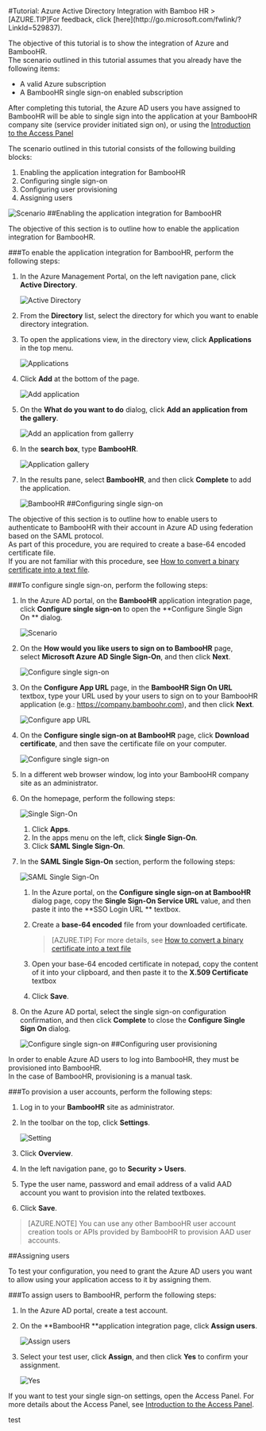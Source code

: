 <properties pageTitle="Tutorial: Azure Active Directory Integration with Bamboo HR | Microsoft Azure" description="Learn how to use Bamboo HR with Azure Active Directory to enable single sign-on, automated provisioning, and more!." services="active-directory" authors="MarkusVi"  documentationCenter="na" manager="stevenpo"/>
<tags ms.service="active-directory" ms.devlang="na" ms.topic="article" ms.tgt_pltfrm="na" ms.workload="identity" ms.date="08/01/2015" ms.author="markvi" />
#Tutorial: Azure Active Directory Integration with Bamboo HR
>[AZURE.TIP]For feedback, click [here](http://go.microsoft.com/fwlink/?LinkId=529837).

The objective of this tutorial is to show the integration of Azure and BambooHR.  
The scenario outlined in this tutorial assumes that you already have the following items:

-   A valid Azure subscription
-   A BambooHR single sign-on enabled subscription

After completing this tutorial, the Azure AD users you have assigned to BambooHR will be able to single sign into the application at your BambooHR company site (service provider initiated sign on), or using the [Introduction to the Access Panel](https://msdn.microsoft.com/library/dn308586)

The scenario outlined in this tutorial consists of the following building blocks:

1.  Enabling the application integration for BambooHR
2.  Configuring single sign-on
3.  Configuring user provisioning
4.  Assigning users

![Scenario](./media/active-directory-saas-bamboo-hr-tutorial/IC796685.png "Scenario")
##Enabling the application integration for BambooHR

The objective of this section is to outline how to enable the application integration for BambooHR.

###To enable the application integration for BambooHR, perform the following steps:

1.  In the Azure Management Portal, on the left navigation pane, click **Active Directory**.

    ![Active Directory](./media/active-directory-saas-bamboo-hr-tutorial/IC700993.png "Active Directory")

2.  From the **Directory** list, select the directory for which you want to enable directory integration.

3.  To open the applications view, in the directory view, click **Applications** in the top menu.

    ![Applications](./media/active-directory-saas-bamboo-hr-tutorial/IC700994.png "Applications")

4.  Click **Add** at the bottom of the page.

    ![Add application](./media/active-directory-saas-bamboo-hr-tutorial/IC749321.png "Add application")

5.  On the **What do you want to do** dialog, click **Add an application from the gallery**.

    ![Add an application from gallerry](./media/active-directory-saas-bamboo-hr-tutorial/IC749322.png "Add an application from gallerry")

6.  In the **search box**, type **BambooHR**.

    ![Application gallery](./media/active-directory-saas-bamboo-hr-tutorial/IC796686.png "Application gallery")

7.  In the results pane, select **BambooHR**, and then click **Complete** to add the application.

    ![BambooHR](./media/active-directory-saas-bamboo-hr-tutorial/IC796687.png "BambooHR")
##Configuring single sign-on

The objective of this section is to outline how to enable users to authenticate to BambooHR with their account in Azure AD using federation based on the SAML protocol.  
As part of this procedure, you are required to create a base-64 encoded certificate file.  
If you are not familiar with this procedure, see [How to convert a binary certificate into a text file](http://youtu.be/PlgrzUZ-Y1o).

###To configure single sign-on, perform the following steps:

1.  In the Azure AD portal, on the **BambooHR** application integration page, click **Configure single sign-on** to open the **Configure Single Sign On ** dialog.

    ![Scenario](./media/active-directory-saas-bamboo-hr-tutorial/IC796685.png "Scenario")

2.  On the **How would you like users to sign on to BambooHR** page, select **Microsoft Azure AD Single Sign-On**, and then click **Next**.

    ![Configure single sign-on](./media/active-directory-saas-bamboo-hr-tutorial/IC796688.png "Configure single sign-on")

3.  On the **Configure App URL** page, in the **BambooHR Sign On URL** textbox, type your URL used by your users to sign on to your BambooHR application (e.g.: https://company.bamboohr.com), and then click **Next**.

    ![Configure app URL](./media/active-directory-saas-bamboo-hr-tutorial/IC796689.png "Configure app URL")

4.  On the **Configure single sign-on at BambooHR** page, click **Download certificate**, and then save the certificate file on your computer.

    ![Configure single sign-on](./media/active-directory-saas-bamboo-hr-tutorial/IC796690.png "Configure single sign-on")

5.  In a different web browser window, log into your BambooHR company site as an administrator.

6.  On the homepage, perform the following steps:

    ![Single Sign-On](./media/active-directory-saas-bamboo-hr-tutorial/IC796691.png "Single Sign-On")

    1.  Click **Apps**.
    2.  In the apps menu on the left, click **Single Sign-On**.
    3.  Click **SAML Single Sign-On**.

7.  In the **SAML Single Sign-On** section, perform the following steps:

    ![SAML Single Sign-On](./media/active-directory-saas-bamboo-hr-tutorial/IC796692.png "SAML Single Sign-On")

    1.  In the Azure portal, on the **Configure single sign-on at BambooHR** dialog page, copy the **Single Sign-On Service URL** value, and then paste it into the **SSO Login URL ** textbox.
    2.  Create a **base-64 encoded** file from your downloaded certificate.  

        >[AZURE.TIP] For more details, see [How to convert a binary certificate into a text file](http://youtu.be/PlgrzUZ-Y1o)

    3.  Open your base-64 encoded certificate in notepad, copy the content of it into your clipboard, and then paste it to the **X.509 Certificate** textbox
    4.  Click **Save**.

8.  On the Azure AD portal, select the single sign-on configuration confirmation, and then click **Complete** to close the **Configure Single Sign On** dialog.

    ![Configure single sign-on](./media/active-directory-saas-bamboo-hr-tutorial/IC796693.png "Configure single sign-on")
##Configuring user provisioning

In order to enable Azure AD users to log into BambooHR, they must be provisioned into BambooHR.  
In the case of BambooHR, provisioning is a manual task.

###To provision a user accounts, perform the following steps:

1.  Log in to your **BambooHR** site as administrator.

2.  In the toolbar on the top, click **Settings**.

    ![Setting](./media/active-directory-saas-bamboo-hr-tutorial/IC796694.png "Setting")

3.  Click **Overview**.

4.  In the left navigation pane, go to **Security \> Users**.

5.  Type the user name, password and email address of a valid AAD account you want to provision into the related textboxes.

6.  Click **Save**.

>[AZURE.NOTE] You can use any other BambooHR user account creation tools or APIs provided by BambooHR to provision AAD user accounts.

##Assigning users

To test your configuration, you need to grant the Azure AD users you want to allow using your application access to it by assigning them.

###To assign users to BambooHR, perform the following steps:

1.  In the Azure AD portal, create a test account.

2.  On the **BambooHR **application integration page, click **Assign users**.

    ![Assign users](./media/active-directory-saas-bamboo-hr-tutorial/IC796695.png "Assign users")

3.  Select your test user, click **Assign**, and then click **Yes** to confirm your assignment.

    ![Yes](./media/active-directory-saas-bamboo-hr-tutorial/IC767830.png "Yes")

If you want to test your single sign-on settings, open the Access Panel. For more details about the Access Panel, see [Introduction to the Access Panel](https://msdn.microsoft.com/library/dn308586).

test
